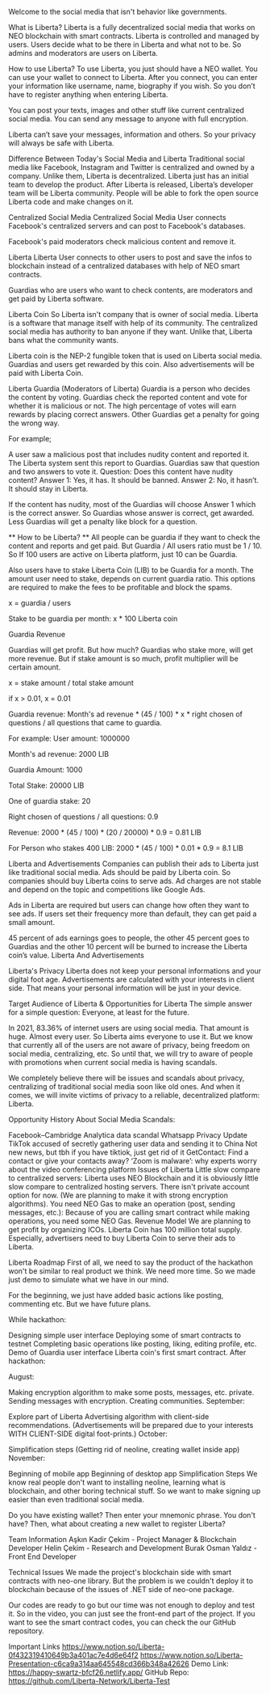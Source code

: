 Welcome to the social media that isn't behavior like governments.

What is Liberta?
Liberta is a fully decentralized social media that works on NEO blockchain with smart contracts. Liberta is controlled and managed by users. Users decide what to be there in Liberta and what not to be. So admins and moderators are users on Liberta.

How to use Liberta?
To use Liberta, you just should have a NEO wallet. You can use your wallet to connect to Liberta. After you connect, you can enter your information like username, name, biography if you wish. So you don’t have to register anything when entering Liberta.

You can post your texts, images and other stuff like current centralized social media. You can send any message to anyone with full encryption.

Liberta can’t save your messages, information and others. So your privacy will always be safe with Liberta.

Difference Between Today's Social Media and Liberta
Traditional social media like Facebook, Instagram and Twitter is centralized and owned by a company. Unlike them, Liberta is decentralized. Liberta just has an initial team to develop the product. After Liberta is released, Liberta’s developer team will be Liberta community. People will be able to fork the open source Liberta code and make changes on it.

Centralized Social Media Centralized Social Media User connects Facebook's centralized servers and can post to Facebook's databases.

Facebook's paid moderators check malicious content and remove it.

Liberta Liberta User connects to other users to post and save the infos to blockchain instead of a centralized databases with help of NEO smart contracts.

Guardias who are users who want to check contents, are moderators and get paid by Liberta software.

Liberta Coin
So Liberta isn't company that is owner of social media. Liberta is a software that manage itself with help of its community. The centralized social media has authority to ban anyone if they want. Unlike that, Liberta bans what the community wants.

Liberta coin is the NEP-2 fungible token that is used on Liberta social media. Guardias and users get rewarded by this coin. Also advertisements will be paid with Liberta Coin.

Liberta Guardia (Moderators of Liberta)
Guardia is a person who decides the content by voting. Guardias check the reported content and vote for whether it is malicious or not. The high percentage of votes will earn rewards by placing correct answers. Other Guardias get a penalty for going the wrong way.

For example;

A user saw a malicious post that includes nudity content and reported it. The Liberta system sent this report to Guardias. Guardias saw that question and two answers to vote it. Question: Does this content have nudity content? Answer 1: Yes, it has. It should be banned. Answer 2: No, it hasn’t. It should stay in Liberta.

If the content has nudity, most of the Guardias will choose Answer 1 which is the correct answer. So Guardias whose answer is correct, get awarded. Less Guardias will get a penalty like block for a question.

** How to be Liberta? ** All people can be guardia if they want to check the content and reports and get paid. But Guardia / All users ratio must be 1 / 10. So If 100 users are active on Liberta platform, just 10 can be Guardia.

Also users have to stake Liberta Coin (LIB) to be Guardia for a month. The amount user need to stake, depends on current guardia ratio. This options are required to make the fees to be profitable and block the spams.

x = guardia / users

Stake to be guardia per month: x * 100 Liberta coin

Guardia Revenue

Guardias will get profit. But how much? Guardias who stake more, will get more revenue. But if stake amount is so much, profit multiplier will be certain amount.

x = stake amount / total stake amount

if x > 0.01, x = 0.01

Guardia revenue: Month's ad revenue * (45 / 100) * x * right chosen of questions / all questions that came to guardia.

For example: User amount: 1000000

Month's ad revenue: 2000 LIB

Guardia Amount: 1000

Total Stake: 20000 LIB

One of guardia stake: 20

Right chosen of questions / all questions: 0.9

Revenue: 2000 * (45 / 100) * (20 / 20000) * 0.9 = 0.81 LIB

For Person who stakes 400 LIB: 2000 * (45 / 100) * 0.01 * 0.9 = 8.1 LIB

Liberta and Advertisements
Companies can publish their ads to Liberta just like traditional social media. Ads should be paid by Liberta coin. So companies should buy Liberta coins to serve ads. Ad charges are not stable and depend on the topic and competitions like Google Ads.

Ads in Liberta are required but users can change how often they want to see ads. If users set their frequency more than default, they can get paid a small amount.

45 percent of ads earnings goes to people, the other 45 percent goes to Guardias and the other 10 percent will be burned to increase the Liberta coin’s value. Liberta And Advertisements

Liberta's Privacy
Liberta does not keep your personal informations and your digital foot age. Advertisements are calculated with your interests in client side. That means your personal information will be just in your device.

Target Audience of Liberta & Opportunities for Liberta
The simple answer for a simple question: Everyone, at least for the future.

In 2021, 83.36% of internet users are using social media. That amount is huge. Almost every user. So Liberta aims everyone to use it. But we know that currently all of the users are not aware of privacy, being freedom on social media, centralizing, etc. So until that, we will try to aware of people with promotions when current social media is having scandals.

We completely believe there will be issues and scandals about privacy, centralizing of traditional social media soon like old ones. And when it comes, we will invite victims of privacy to a reliable, decentralized platform: Liberta.

Opportunity History About Social Media Scandals:

Facebook–Cambridge Analytica data scandal
Whatsapp Privacy Update
TikTok accused of secretly gathering user data and sending it to China
Not new news, but tbh if you have tiktiok, just get rid of it
GetContact: Find a contact or give your contacts away?
‘Zoom is malware’: why experts worry about the video conferencing platform
Issues of Liberta
Little slow compare to centralized servers: Liberta uses NEO Blockchain and it is obviously little slow compare to centralized hosting servers.
There isn't private account option for now. (We are planning to make it with strong encryption algorithms).
You need NEO Gas to make an operation (post, sending messages, etc.): Because of you are calling smart contract while making operations, you need some NEO Gas.
Revenue Model
We are planning to get profit by organizing ICOs. Liberta Coin has 100 million total supply. Especially, advertisers need to buy Liberta Coin to serve their ads to Liberta.

Liberta Roadmap
First of all, we need to say the product of the hackathon won't be similar to real product we think. We need more time. So we made just demo to simulate what we have in our mind.

For the beginning, we just have added basic actions like posting, commenting etc. But we have future plans.

While hackathon:

Designing simple user interface
Deploying some of smart contracts to testnet
Completing basic operations like posting, liking, editing profile, etc.
Demo of Guardia user interface
Liberta coin's first smart contract.
After hackathon:

August:

Making encryption algorithm to make some posts, messages, etc. private.
Sending messages with encryption.
Creating communities.
September:

Explore part of Liberta
Advertising algorithm with client-side recommendations. (Advertisements will be prepared due to your interests WITH CLIENT-SIDE digital foot-prints.)
October:

Simplification steps (Getting rid of neoline, creating wallet inside app)
November:

Beginning of mobile app
Beginning of desktop app
Simplification Steps
We know real people don't want to installing neoline, learning what is blockchain, and other boring technical stuff. So we want to make signing up easier than even traditional social media.

Do you have existing wallet? Then enter your mnemonic phrase. You don't have? Then, what about creating a new wallet to register Liberta?

Team Information
Aşkın Kadir Çekim - Project Manager & Blockchain Developer Helin Çekim - Research and Development Burak Osman Yaldız - Front End Developer

Technical Issues
We made the project's blockchain side with smart contracts with neo-one library. But the problem is we couldn't deploy it to blockchain because of the issues of .NET side of neo-one package.

Our codes are ready to go but our time was not enough to deploy and test it. So in the video, you can just see the front-end part of the project. If you want to see the smart contract codes, you can check the our GitHub repository.

Important Links
https://www.notion.so/Liberta-0f432319410649b3a401ac7e4d6e64f2 https://www.notion.so/Liberta-Presentation-c6ca9a314aa645548cd366b348a42626 Demo Link: https://happy-swartz-bfcf26.netlify.app/ GitHub Repo: https://github.com/Liberta-Network/Liberta-Test
